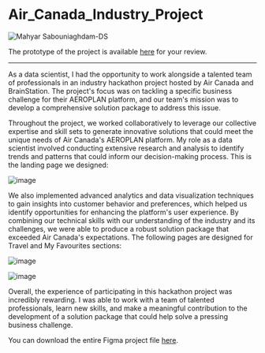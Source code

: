 # Air_Canada_Industry_Project


 
![Mahyar Sabouniaghdam-DS](https://user-images.githubusercontent.com/122119114/225489900-72aa2589-abc7-4d12-9ebc-5f4fb003ea56.jpg)

The prototype of the project is available [here](https://www.figma.com/proto/BYRpQEkosEHEAz9eOCtllj/Air_Canada_BrainStation_Hackathon_Industry_Project_Vandelay_Solutions?page-id=34%3A206&node-id=12-2372&viewport=199%2C206%2C0.17&scaling=min-zoom&starting-point-node-id=12%3A2372) for your review.

---

As a data scientist, I had the opportunity to work alongside a talented team of professionals in an industry hackathon project hosted by Air Canada and BrainStation. The project's focus was on tackling a specific business challenge for their AEROPLAN platform, and our team's mission was to develop a comprehensive solution package to address this issue.

Throughout the project, we worked collaboratively to leverage our collective expertise and skill sets to generate innovative solutions that could meet the unique needs of Air Canada's AEROPLAN platform. My role as a data scientist involved conducting extensive research and analysis to identify trends and patterns that could inform our decision-making process. This is the landing page we designed:

![image](https://user-images.githubusercontent.com/122119114/225491163-d6c7b729-8d78-43bd-b039-e04c0ab1fd0a.png)

We also implemented advanced analytics and data visualization techniques to gain insights into customer behavior and preferences, which helped us identify opportunities for enhancing the platform's user experience. By combining our technical skills with our understanding of the industry and its challenges, we were able to produce a robust solution package that exceeded Air Canada's expectations. The following pages are designed for Travel and My Favourites sections:

![image](https://user-images.githubusercontent.com/122119114/225491221-0611f485-5afa-4026-b938-f928e4e60cef.png)

![image](https://user-images.githubusercontent.com/122119114/225491298-e54a2a4a-2bb1-4760-86a8-544b99facd3a.png)

Overall, the experience of participating in this hackathon project was incredibly rewarding. I was able to work with a team of talented professionals, learn new skills, and make a meaningful contribution to the development of a solution package that could help solve a pressing business challenge.

You can download the entire Figma project file [here](https://www.figma.com/file/BYRpQEkosEHEAz9eOCtllj/Air_Canada_BrainStation_Hackathon_Industry_Project_Vandelay_Solutions?t=fWVQPYmcQaV5X2io-1).









